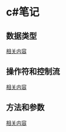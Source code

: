 
# c#笔记

## 数据类型
[相关内容](http://localhost:8080/#!数据类型.md)

## 操作符和控制流
[相关内容](http://localhost:8080/#!操作符和控制流.md)

## 方法和参数
[相关内容](http://localhost:8080/#!方法和参数.md)

